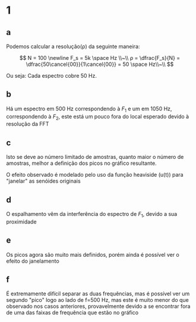 # 1

## a

Podemos calcular a resolução(ρ) da seguinte maneira:

$$
N = 100 \newline
F_s = 5k \space Hz \\~\\
ρ = \dfrac{F_s}{N} = \dfrac{50\cancel{00}}{1\cancel{00}} = 50 \space Hz\\~\\
$$

Ou seja: Cada espectro cobre 50 Hz.

## b

Há um espectro em 500 Hz correspondendo à $F_1$ e
um em 1050 Hz, correspondendo à $F_2$, este está
um pouco fora do local esperado devido à resolução da FFT

## c

Isto se deve ao número limitado de amostras,
quanto maior o número de amostras, melhor a
definição dos picos no gráfico resultante.

O efeito observado é modelado pelo uso da função
heaviside (u(t)) para "janelar" as senóides originais

## d

O espalhamento vêm da interferência do espectro de $F_1$, devido a sua proximidade

## e

Os picos agora são muito mais definidos, porém ainda é possível ver
o efeito do janelamento

## f

É extremamente difícil separar as duas frequências, mas é possível ver um
segundo "pico" logo ao lado de f=500 Hz, mas este é muito menor do que observado nos casos anteriores, provavelmente devido a se encontrar fora de uma das faixas de frequência que estão no gráfico
